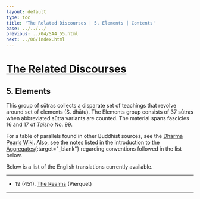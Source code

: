 ```yaml
---
layout: default
type: toc
title: 'The Related Discourses | 5. Elements | Contents'
base: ../../../
previous: ../04/SA4_55.html
next: ../06/index.html
---
```


# [The Related Discourses](../index.html)
## 5. Elements

This group of sūtras collects a disparate set of teachings that revolve around set of elements (S. dhātu). The Elements group consists of 37 sūtras when abbreviated sūtra variants are counted. The material spans fascicles 16 and 17 of *Taisho* No. 99.

For a table of parallels found in other Buddhist sources, see the [Dharma Pearls Wiki](https://dharmapearls.net/dharmabase/index.php/Elements_Sa%E1%B9%83yukta). Also, see the notes listed in the introduction to the [Aggregates](../01/index.html){:target="_blank"} regarding conventions followed in the list below.

Below is a list of the English translations currently available.

---

<ul class="list-style-none">
  <li>19 (451). <a href="https://suttacentral.net/sa451/en/pierquet" target="_blank">The Realms</a> (Pierquet)</li>
</ul>

---
